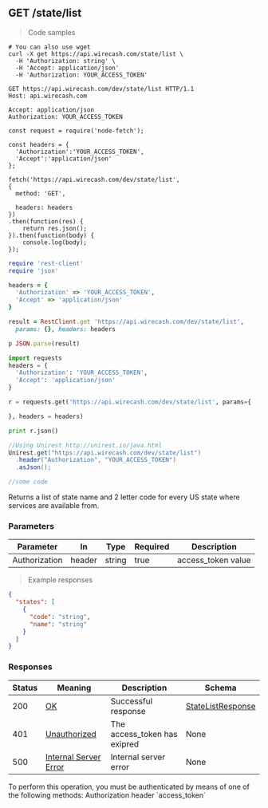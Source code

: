 ## GET /state/list

> Code samples

```shell
# You can also use wget
curl -X get https://api.wirecash.com/state/list \
  -H 'Authorization: string' \
  -H 'Accept: application/json'
  -H 'Authorization: YOUR_ACCESS_TOKEN'
```

```http
GET https://api.wirecash.com/dev/state/list HTTP/1.1
Host: api.wirecash.com

Accept: application/json
Authorization: YOUR_ACCESS_TOKEN

```

```javascript--nodejs
const request = require('node-fetch');

const headers = {
  'Authorization':'YOUR_ACCESS_TOKEN',
  'Accept':'application/json'
};

fetch('https://api.wirecash.com/dev/state/list',
{
  method: 'GET',

  headers: headers
})
.then(function(res) {
    return res.json();
}).then(function(body) {
    console.log(body);
});
```

```ruby
require 'rest-client'
require 'json'

headers = {
  'Authorization' => 'YOUR_ACCESS_TOKEN',
  'Accept' => 'application/json'
}

result = RestClient.get 'https://api.wirecash.com/dev/state/list',
  params: {}, headers: headers

p JSON.parse(result)
```

```python
import requests
headers = {
  'Authorization': 'YOUR_ACCESS_TOKEN',
  'Accept': 'application/json'
}

r = requests.get('https://api.wirecash.com/dev/state/list', params={

}, headers = headers)

print r.json()
```

```java
//Using Unirest http://unirest.io/java.html
Unirest.get("https://api.wirecash.com/dev/state/list")
  .header("Authorization", "YOUR_ACCESS_TOKEN")
  .asJson();
```

```csharp
//some code

```

Returns a list of state name and 2 letter code for every US state where services are available from.

### Parameters

Parameter|In|Type|Required|Description
---|---|---|---|---|
Authorization|header|string|true|access_token value


> Example responses

```json
{
  "states": [
    {
      "code": "string",
      "name": "string"
    }
  ]
}
```
### Responses

Status|Meaning|Description|Schema
---|---|---|---|
200|[OK](https://tools.ietf.org/html/rfc7231#section-6.3.1)|Successful response|[StateListResponse](#schemastatelistresponse)
401|[Unauthorized](https://tools.ietf.org/html/rfc7235#section-3.1)|The access_token has exipred|None
500|[Internal Server Error](https://tools.ietf.org/html/rfc7231#section-6.6.1)|Internal server error|None

<aside class="warning">
To perform this operation, you must be authenticated by means of one of the following methods: Authorization header `access_token`
</aside>
